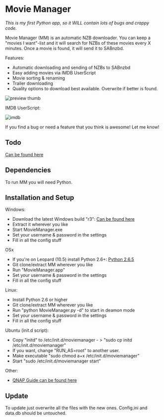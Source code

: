 Movie Manager
=====

*This is my first Python app, so it WILL contain lots of bugs and crappy code.*

Movie Manager (MM) is an automatic NZB downloader. You can keep a "movies I want"-list and it will search for NZBs of these movies every X minutes.
Once a movie is found, it will send it to SABnzbd.

Features:

* Automatic downloading and sending of NZBs to SABnzbd
* Easy adding movies via IMDB UserScript
* Movie sorting & renaming
* Trailer downloading
* Quality options to download best available. Overwrite if better is found.


![preview thumb](http://github.com/RuudBurger/Movie-Manager/raw/master/media/images/screenshot.png)

IMDB UserScript:

![imdb](http://github.com/RuudBurger/Movie-Manager/raw/master/media/images/imdbScriptPreview.png)

If you find a bug or need a feature that you think is awesome! Let me know!

## Todo

[Can be found here](http://github.com/RuudBurger/Movie-Manager/blob/master/todo.md)

## Dependencies

To run MM you will need Python.

## Installation and Setup

Windows:

* Download the latest Windows build "r3": [Can be found here](http://cl.ly/d7297d841db541145c1f)
* Extract it wherever you like
* Start MovieManager.exe
* Set your username & password in the settings
* Fill in all the config stuff

OSx
* If you're on Leopard (10.5) install Python 2.6+: [Python 2.6.5](http://www.python.org/download/releases/2.6.5/)
* Git clone/extract MM wherever you like
* Run "MovieManager.app"
* Set your username & password in the settings
* Fill in all the config stuff

Linux:

* Install Python 2.6 or higher
* Git clone/extract MM wherever you like
* Run "python MovieManager.py -d" to start in deamon mode
* Set your username & password in the settings
* Fill in all the config stuff

Ubuntu (init.d script):

* Copy "initd" to /etc/init.d/moviemanager - > "sudo cp initd /etc/init.d/moviemanager"
* If you want, change "RUN_AS=root" to another user.
* Make executable "sudo chmod a+x /etc/init.d/moviemanager"
* Start "sudo /etc/init.d/moviemanager start"

Other:

* [QNAP Guide can be found here](http://forums.sabnzbd.org/index.php?topic=4636.msg33541#msg33541)

## Update

To update just overwrite all the files with the new ones. Config.ini and data.db should be untouched.
